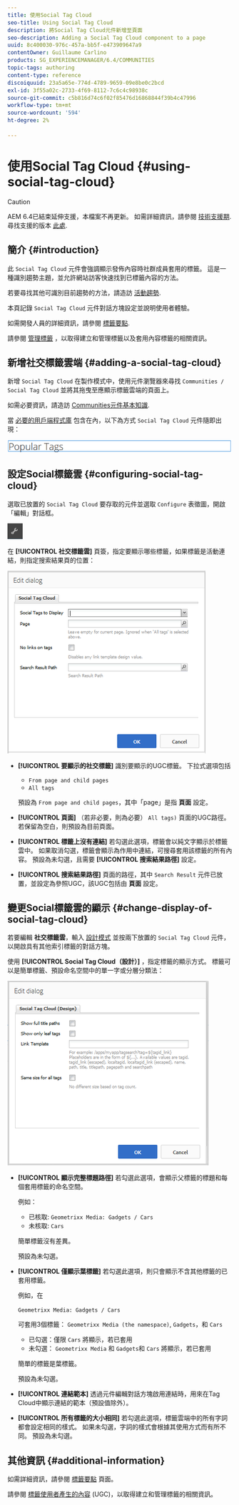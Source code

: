 ```yaml
---
title: 使用Social Tag Cloud
seo-title: Using Social Tag Cloud
description: 將Social Tag Cloud元件新增至頁面
seo-description: Adding a Social Tag Cloud component to a page
uuid: 8c400030-976c-457a-bb5f-e473909647a9
contentOwner: Guillaume Carlino
products: SG_EXPERIENCEMANAGER/6.4/COMMUNITIES
topic-tags: authoring
content-type: reference
discoiquuid: 23a5a65e-774d-4789-9659-09e8be0c2bcd
exl-id: 3f55a02c-2733-4f69-8112-7c6c4c98938c
source-git-commit: c5b816d74c6f02f85476d16868844f39b4c47996
workflow-type: tm+mt
source-wordcount: '594'
ht-degree: 2%

---
```


# 使用Social Tag Cloud {#using-social-tag-cloud}

>[!CAUTION]
>
>AEM 6.4已結束延伸支援，本檔案不再更新。 如需詳細資訊，請參閱 [技術支援期](https://helpx.adobe.com//tw/support/programs/eol-matrix.html). 尋找支援的版本 [此處](https://experienceleague.adobe.com/docs/).

## 簡介 {#introduction}

此 `Social Tag Cloud` 元件會強調顯示發佈內容時社群成員套用的標籤。 這是一種識別趨勢主題，並允許網站訪客快速找到已標籤內容的方法。

若要尋找其他可識別目前趨勢的方法，請造訪 [活動趨勢](trends.md).

本頁記錄 `Social Tag Cloud` 元件對話方塊設定並說明使用者體驗。

如需開發人員的詳細資訊，請參閱 [標籤要點](tag.md).

請參閱 [管理標籤](../../help/sites-administering/tags.md) ，以取得建立和管理標籤以及套用內容標籤的相關資訊。

## 新增社交標籤雲端 {#adding-a-social-tag-cloud}

新增 `Social Tag Cloud` 在製作模式中，使用元件瀏覽器來尋找 `Communities / Social Tag Cloud` 並將其拖曳至應顯示標籤雲端的頁面上。

如需必要資訊，請造訪 [Communities元件基本知識](basics.md).

當 [必要的用戶端程式庫](tag.md#essentials-for-client-side) 包含在內，以下為方式 `Social Tag Cloud` 元件隨即出現：

![chlimage_1-303](assets/chlimage_1-303.png)

## 設定Social標籤雲 {#configuring-social-tag-cloud}

選取已放置的 `Social Tag Cloud` 要存取的元件並選取 `Configure` 表徵圖，開啟「編輯」對話框。

![chlimage_1-304](assets/chlimage_1-304.png)

在 **[!UICONTROL 社交標籤雲]** 頁簽，指定要顯示哪些標籤，如果標籤是活動連結，則指定搜索結果頁的位置：

![chlimage_1-305](assets/chlimage_1-305.png)

* **[!UICONTROL 要顯示的社交標籤]**
識別要顯示的UGC標籤。 下拉式選項包括

   * `From page and child pages`
   * `All tags`

   預設為 `From page and child pages`，其中「page」是指 **頁面** 設定。

* **[!UICONTROL 頁面]**
（若非必要，則為必要） 
`All tags)` 頁面的UGC路徑。 若保留為空白，則預設為目前頁面。

* **[!UICONTROL 標籤上沒有連結]**
若勾選此選項，標籤會以純文字顯示於標籤雲中。 如果取消勾選，標籤會顯示為作用中連結，可搜尋套用該標籤的所有內容。 預設為未勾選，且需要 **[!UICONTROL 搜索結果路徑]** 設定。

* **[!UICONTROL 搜索結果路徑]**
頁面的路徑，其中 
`Search Result` 元件已放置，並設定為參照UGC，該UGC包括由 **頁面** 設定。

## 變更Social標籤雲的顯示 {#change-display-of-social-tag-cloud}

若要編輯 **社交標籤雲**，輸入 [設計模式](../../help/sites-authoring/default-components-designmode.md) 並按兩下放置的 `Social Tag Cloud` 元件，以開啟具有其他索引標籤的對話方塊。

使用 **[!UICONTROL Social Tag Cloud（設計）]** ，指定標籤的顯示方式。 標籤可以是簡單標籤、預設命名空間中的單一字或分層分類法：

![chlimage_1-306](assets/chlimage_1-306.png)

* **[!UICONTROL 顯示完整標題路徑]**
若勾選此選項，會顯示父標籤的標題和每個套用標籤的命名空間。

   例如：

   * 已核取: `Geometrixx Media: Gadgets / Cars`
   * 未核取: `Cars`

   簡單標籤沒有差異。

   預設為未勾選。

* **[!UICONTROL 僅顯示葉標籤]**
若勾選此選項，則只會顯示不含其他標籤的已套用標籤。

   例如，在

   `Geometrixx Media: Gadgets / Cars`

   可套用3個標籤： `Geometrixx Media (the namespace)`, `Gadgets`，和 `Cars`

   * 已勾選：僅限 `Cars` 將顯示，若已套用
   * 未勾選： `Geometrixx Media` 和 `Gadgets`和 `Cars` 將顯示，若已套用

   簡單的標籤是葉標籤。

   預設為未勾選。

* **[!UICONTROL 連結範本]**
透過元件編輯對話方塊啟用連結時，用來在Tag Cloud中顯示連結的範本（預設值除外）。

* **[!UICONTROL 所有標籤的大小相同]**
若勾選此選項，標籤雲端中的所有字詞都會設定相同的樣式。 如果未勾選，字詞的樣式會根據其使用方式而有所不同。 預設為未勾選。

## 其他資訊 {#additional-information}

如需詳細資訊，請參閱 [標籤要點](tag.md) 頁面。

請參閱 [標籤使用者產生的內容](tag-ugc.md) (UGC)，以取得建立和管理標籤的相關資訊。
